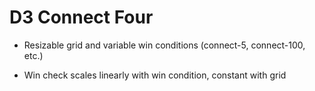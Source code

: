D3 Connect Four
======

- Resizable grid and variable win conditions (connect-5, connect-100, etc.)

- Win check scales linearly with win condition, constant with grid


